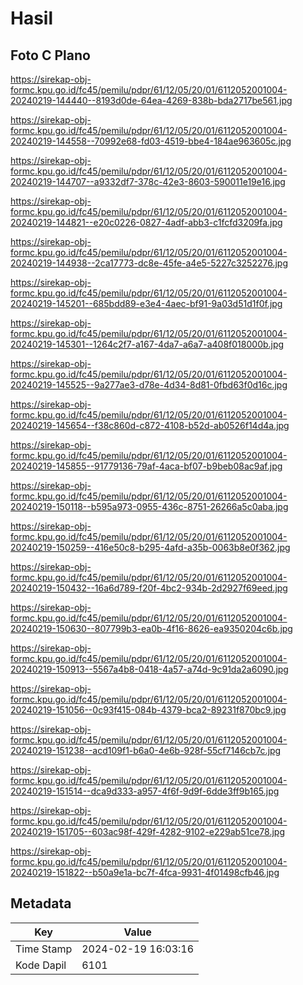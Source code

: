 # Hasil

## Foto C Plano

https://sirekap-obj-formc.kpu.go.id/fc45/pemilu/pdpr/61/12/05/20/01/6112052001004-20240219-144440--8193d0de-64ea-4269-838b-bda2717be561.jpg

https://sirekap-obj-formc.kpu.go.id/fc45/pemilu/pdpr/61/12/05/20/01/6112052001004-20240219-144558--70992e68-fd03-4519-bbe4-184ae963605c.jpg

https://sirekap-obj-formc.kpu.go.id/fc45/pemilu/pdpr/61/12/05/20/01/6112052001004-20240219-144707--a9332df7-378c-42e3-8603-590011e19e16.jpg

https://sirekap-obj-formc.kpu.go.id/fc45/pemilu/pdpr/61/12/05/20/01/6112052001004-20240219-144821--e20c0226-0827-4adf-abb3-c1fcfd3209fa.jpg

https://sirekap-obj-formc.kpu.go.id/fc45/pemilu/pdpr/61/12/05/20/01/6112052001004-20240219-144938--2ca17773-dc8e-45fe-a4e5-5227c3252276.jpg

https://sirekap-obj-formc.kpu.go.id/fc45/pemilu/pdpr/61/12/05/20/01/6112052001004-20240219-145201--685bdd89-e3e4-4aec-bf91-9a03d51d1f0f.jpg

https://sirekap-obj-formc.kpu.go.id/fc45/pemilu/pdpr/61/12/05/20/01/6112052001004-20240219-145301--1264c2f7-a167-4da7-a6a7-a408f018000b.jpg

https://sirekap-obj-formc.kpu.go.id/fc45/pemilu/pdpr/61/12/05/20/01/6112052001004-20240219-145525--9a277ae3-d78e-4d34-8d81-0fbd63f0d16c.jpg

https://sirekap-obj-formc.kpu.go.id/fc45/pemilu/pdpr/61/12/05/20/01/6112052001004-20240219-145654--f38c860d-c872-4108-b52d-ab0526f14d4a.jpg

https://sirekap-obj-formc.kpu.go.id/fc45/pemilu/pdpr/61/12/05/20/01/6112052001004-20240219-145855--91779136-79af-4aca-bf07-b9beb08ac9af.jpg

https://sirekap-obj-formc.kpu.go.id/fc45/pemilu/pdpr/61/12/05/20/01/6112052001004-20240219-150118--b595a973-0955-436c-8751-26266a5c0aba.jpg

https://sirekap-obj-formc.kpu.go.id/fc45/pemilu/pdpr/61/12/05/20/01/6112052001004-20240219-150259--416e50c8-b295-4afd-a35b-0063b8e0f362.jpg

https://sirekap-obj-formc.kpu.go.id/fc45/pemilu/pdpr/61/12/05/20/01/6112052001004-20240219-150432--16a6d789-f20f-4bc2-934b-2d2927f69eed.jpg

https://sirekap-obj-formc.kpu.go.id/fc45/pemilu/pdpr/61/12/05/20/01/6112052001004-20240219-150630--807799b3-ea0b-4f16-8626-ea9350204c6b.jpg

https://sirekap-obj-formc.kpu.go.id/fc45/pemilu/pdpr/61/12/05/20/01/6112052001004-20240219-150913--5567a4b8-0418-4a57-a74d-9c91da2a6090.jpg

https://sirekap-obj-formc.kpu.go.id/fc45/pemilu/pdpr/61/12/05/20/01/6112052001004-20240219-151056--0c93f415-084b-4379-bca2-89231f870bc9.jpg

https://sirekap-obj-formc.kpu.go.id/fc45/pemilu/pdpr/61/12/05/20/01/6112052001004-20240219-151238--acd109f1-b6a0-4e6b-928f-55cf7146cb7c.jpg

https://sirekap-obj-formc.kpu.go.id/fc45/pemilu/pdpr/61/12/05/20/01/6112052001004-20240219-151514--dca9d333-a957-4f6f-9d9f-6dde3ff9b165.jpg

https://sirekap-obj-formc.kpu.go.id/fc45/pemilu/pdpr/61/12/05/20/01/6112052001004-20240219-151705--603ac98f-429f-4282-9102-e229ab51ce78.jpg

https://sirekap-obj-formc.kpu.go.id/fc45/pemilu/pdpr/61/12/05/20/01/6112052001004-20240219-151822--b50a9e1a-bc7f-4fca-9931-4f01498cfb46.jpg


## Metadata

| Key        | Value               |
| ---------- | ------------------- |
| Time Stamp | 2024-02-19 16:03:16 |
| Kode Dapil | 6101                |



